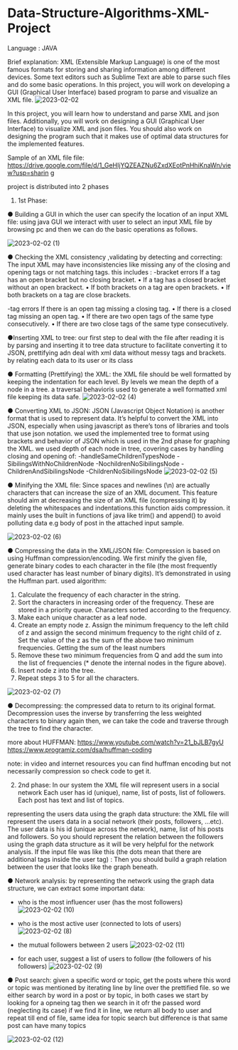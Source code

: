 # Data-Structure-Algorithms-XML-Project

Language : JAVA

Brief explanation:
XML (Extensible Markup Language) is one of the most famous formats for storing and sharing
information among different devices. Some text editors such as Sublime Text are able to parse
such files and do some basic operations. In this project, you will work on developing a GUI
(Graphical User Interface) based program to parse and visualize an XML file.
![2023-02-02](https://user-images.githubusercontent.com/92223732/216429688-f8add2df-0351-42fd-bca6-8f38ccb0738e.png)


In this project, you will learn how to understand and parse XML and json files. Additionally, you
will work on designing a GUI (Graphical User Interface) to visualize XML and json files. You
should also work on designing the program such that it makes use of optimal data structures
for the implemented features.

Sample of an XML file file:
https://drive.google.com/file/d/1_GeHIjYQZEAZNu6ZxdXEotPnHhiKnaWn/view?usp=sharin
g

project is distributed into 2 phases
1) 1st Phase:


● Building a GUI in which the user can specify the location of an input XML file:
  using java GUI we interact with user to select an input XML file by browsing pc and then we can do the basic operations as follows. 

![2023-02-02 (1)](https://user-images.githubusercontent.com/92223732/216430068-e5e41cba-d268-4bf6-a843-3bdea3382a74.png)


● Checking the XML consistency ,validating by detecting and correcting: 
The input XML may have inconsistencies like missing any
of the closing and opening tags or not matching tags. 
this includes : -bracket errors
If a tag has an open bracket but no closing bracket.
• If a tag has a closed bracket without an open brackect.
• If both brackets on a tag are open brackets.
• If both brackets on a tag are close brackets.

-tag errors
 If there is an open tag missing a closing tag.
• If there is a closed tag missing an open tag.
• If there are two open tags of the same type consecutively.
• If there are two close tags of the same type consecutively.


●Inserting XML to tree:
 our first step to deal with the file after reading it is by parsing and inserting it to tree data structure to facilitate converting it to JSON, prettifying adn deal with xml data without messy tags and brackets. by relating each data to its user or its class

● Formatting (Prettifying) the XML: the XML file should be well formatted by keeping the
indentation for each level. By levels we mean the depth of a node in a tree. a traversal behavioris used to generate a well formatted xml file keeping its data safe.
![2023-02-02 (4)](https://user-images.githubusercontent.com/92223732/216431291-c28e7789-ce47-4a35-aeb2-a6aa3fa7ac21.png)


● Converting XML to JSON: JSON (Javascript Object Notation) is another format that is used
to represent data. It’s helpful to convert the XML into JSON, especially when using
javascript as there’s tons of libraries and tools that use json notation.
we used the implemented tree to format using brackets and behavior of JSON which is used in the 2nd phase for graphing the XML.
we used depth of each node in tree, covering cases by handling closing and opening of:
-handleSameChildrenTypesNode
-SibilingsWithNoChildrenNode
-NochildrenNoSibilingsNode
-ChildrenAndSibilingsNode
-ChildrenNoSibilingsNode
![2023-02-02 (5)](https://user-images.githubusercontent.com/92223732/216431476-4962fb14-38c0-41df-8183-40f9760c8a83.png)



● Minifying the XML file: Since spaces and newlines (\n) are actually characters that can
increase the size of an XML document. This feature should aim at decreasing the size of
an XML file (compressing it) by deleting the whitespaces and indentations.this function aids compression. it mainly uses the built in functions of java like trim() and append() to avoid polluting data 
e.g body of post in the attached input sample.

![2023-02-02 (6)](https://user-images.githubusercontent.com/92223732/216431671-f1f8a3da-8241-410f-ae08-e6aaea5fa5f5.png)


● Compressing the data in the XML/JSON file:
Compression is based on using Huffman compression/encoding. We first minify 
the given file, generate binary codes to each character in the file (the most 
frequently used character has least number of binary digits). It’s demonstrated in 
using the Huffman part.
used algorithm:

1. Calculate the frequency of each character in the string.
2. Sort the characters in increasing order of the frequency. These are stored in 
a priority queue. Characters sorted according to the frequency.
3. Make each unique character as a leaf node.
4. Create an empty node z. Assign the minimum frequency to the left child of 
z and assign the second minimum frequency to the right child of z. Set the 
value of the z as the sum of the above two minimum frequencies. Getting 
the sum of the least numbers
5. Remove these two minimum frequencies from Q and add the sum into the 
list of frequencies (* denote the internal nodes in the figure above).
6. Insert node z into the tree.
7. Repeat steps 3 to 5 for all the characters.

![2023-02-02 (7)](https://user-images.githubusercontent.com/92223732/216432136-7f4fafdd-3732-466d-a6b7-11db335b6d33.png)


● Decompressing:
the compressed data to return to its original format.
Decompression uses the inverse by transferring the less weighted characters to 
binary again then, we can take the code and traverse through the tree to find 
the character.


more about HUFFMAN: https://www.youtube.com/watch?v=21_bJLB7gyU
https://www.programiz.com/dsa/huffman-coding

note: in video and internet resources you can find huffman encoding but not necessarily compression so check code to get it.

2) 2nd phase:
In our system the XML file will represent users in a social network
Each user has id (unique), name, list of posts, list of followers.
Each post has text and list of topics.

representing the users data using the graph data structure: the XML file will represent the
users data in a social network (their posts, followers, ...etc).
The user data is his id (unique across the network), name, list of his posts and followers.
So you should represent the relation between the followers using the graph data
structure as it will be very helpful for the network analysis.
If the input file was like this (the dots mean that there are additional tags inside the user
tag) :
Then you should build a graph relation between the user that looks like the graph
beneath.

● Network analysis: by representing the network using the graph data structure, we can
extract some important data:
- who is the most influencer user (has the most followers)
![2023-02-02 (10)](https://user-images.githubusercontent.com/92223732/216432578-32f8f76f-8c07-4ad5-8e2f-c41e12f4bd13.png)


- who is the most active user (connected to lots of users)
![2023-02-02 (8)](https://user-images.githubusercontent.com/92223732/216432922-ef9d4380-f397-451c-b967-d5f556995b4c.png)

- the mutual followers between 2 users
![2023-02-02 (11)](https://user-images.githubusercontent.com/92223732/216433219-8f4710a8-7635-4fdf-a301-958391220a0b.png)

- for each user, suggest a list of users to follow (the followers of his followers)
![2023-02-02 (9)](https://user-images.githubusercontent.com/92223732/216432837-feff9648-e6ee-4982-80ed-d88549bb834f.png)


● Post search: given a specific word or topic, get the posts where this word or topic was
mentioned by iterating line by line over the prettified file. so we either search by word in a post or by topic, in both cases we start by looking for a <body>opneing tag then we search in it ofr the passed word (neglecting its case) if we find it in line, we return all body to user and repeat till end of file,
same idea for topic search but difference is that same post can have many topics

![2023-02-02 (12)](https://user-images.githubusercontent.com/92223732/216433637-ab600122-ec16-4aea-b88a-1c41570cc3de.png)
